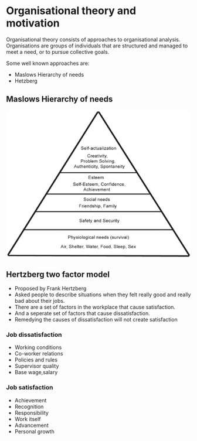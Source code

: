 # Organisational theory and motivation

Organisational theory consists of approaches to organisational analysis. Organisations are groups of individuals that are structured and managed to meet a need, or to pursue collective goals.

Some well known approaches are:

* Maslows Hierarchy of needs
* Hetzberg

## Maslows Hierarchy of needs

![Maslow](<maslow (1).png>)

## Hertzberg two factor model

* Proposed by Frank Hertzberg
* Asked people to describe situations when they felt really good and really bad about their jobs.&#x20;
* There are a set of factors in the workplace that cause satisfaction.&#x20;
* And a seperate set of factors that cause dissatisfaction.&#x20;
* Remedying the causes of dissatisfaction will not create satisfaction

### Job dissatisfaction

* Working conditions&#x20;
* Co-worker relations&#x20;
* Policies and rules&#x20;
* Supervisor quality&#x20;
* Base wage,salary

### Job satisfaction

* Achievement
* Recognition&#x20;
* Responsibility
* Work itself&#x20;
* Advancement&#x20;
* Personal growth
